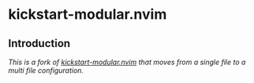 # kickstart-modular.nvim

## Introduction

*This is a fork of [kickstart-modular.nvim](https://github.com/dam9000/kickstart-modular.nvim/tree/master) that moves from a single file to a multi file configuration.*


